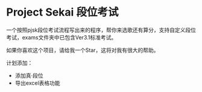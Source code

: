 # Project Sekai 段位考试

一个按照pjsk段位考试流程写出来的程序，帮你来选歌还有算分，支持自定义段位考试，exams文件夹中已包含Ver3.1标准考试。

如果你喜欢这个项目，请给我一个Star，这将对我有很大的帮助。

计划添加：
- 添加真·段位
- 导出excel表格功能
